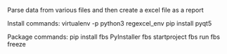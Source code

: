 Parse data from various files and then create a excel file as a report

Install commands:
    virtualenv -p python3 regexcel_env
    pip install pyqt5  





Package commands:
    pip install fbs PyInstaller
    fbs startproject
    fbs run
    fbs freeze
